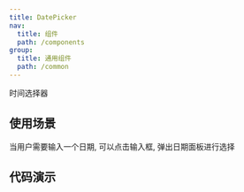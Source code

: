 ```yaml
---
title: DatePicker
nav:
  title: 组件
  path: /components
group:
  title: 通用组件
  path: /common
---
```


时间选择器

## 使用场景

当用户需要输入一个日期, 可以点击输入框, 弹出日期面板进行选择

## 代码演示

<code src="./demo/demo1.tsx" />
